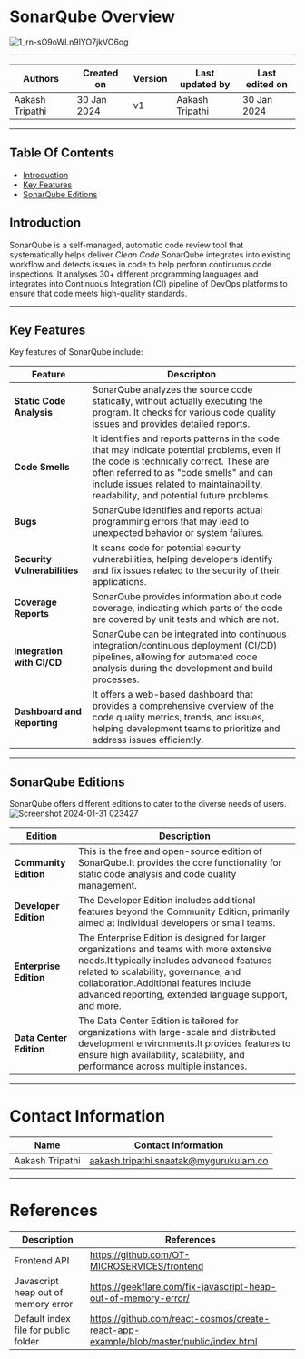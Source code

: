 # SonarQube Overview 
![1_rn-sO9oWLn9lYO7jkVO6og](https://github.com/avengers-p7/Documentation/assets/156056344/4034ee6e-ae7d-4664-8265-c5e5ca267b7a)

***
|   Authors        |  Created on   |  Version   | Last updated by | Last edited on |
| -----------------| --------------| -----------|---------------- | -------------- |
| Aakash Tripathi | 30 Jan 2024   |     v1     | Aakash Tripathi | 30 Jan 2024    |
***
## Table Of Contents 
+ [Introduction](https://github.com/avengers-p7/Documentation/blob/main/Application_CI/Design/07-%20Sonarqube/README.md#introduction)
+ [Key Features](https://github.com/avengers-p7/Documentation/blob/main/Application_CI/Design/07-%20Sonarqube/README.md#key-features)
+ [SonarQube Editions](https://github.com/avengers-p7/Documentation/blob/main/Application_CI/Design/07-%20Sonarqube/README.md#sonarqube-editions)


## Introduction
SonarQube is a self-managed, automatic code review tool that systematically helps deliver *Clean Code*.SonarQube integrates into existing workflow and detects issues in  code to help  perform continuous code inspections. It analyses 30+ different programming languages and integrates into  Continuous Integration (CI) pipeline of DevOps platforms to ensure that code meets high-quality standards.
***
## Key Features 
Key features of SonarQube include:

| **Feature** | **Descripton** |
| ----------- | -------------- |
| **Static Code Analysis** | SonarQube analyzes the source code statically, without actually executing the program. It checks for various code quality issues and provides detailed reports. |
| **Code Smells** | It identifies and reports patterns in the code that may indicate potential problems, even if the code is technically correct. These are often referred to as "code smells" and can include issues related to maintainability, readability, and potential future problems. |
| **Bugs** | SonarQube identifies and reports actual programming errors that may lead to unexpected behavior or system failures. |
| **Security Vulnerabilities**| It scans code for potential security vulnerabilities, helping developers identify and fix issues related to the security of their applications. |
| **Coverage Reports** | SonarQube provides information about code coverage, indicating which parts of the code are covered by unit tests and which are not. |
| **Integration with CI/CD** | SonarQube can be integrated into continuous integration/continuous deployment (CI/CD) pipelines, allowing for automated code analysis during the development and build processes. |
| **Dashboard and Reporting** | It offers a web-based dashboard that provides a comprehensive overview of the code quality metrics, trends, and issues, helping development teams to prioritize and address issues efficiently.
***
## SonarQube Editions 
SonarQube offers different editions to cater to the diverse needs of users.
![Screenshot 2024-01-31 023427](https://github.com/avengers-p7/Documentation/assets/156056344/58a562fb-92d7-4de9-bb9a-89b0fc74753f)

| **Edition** | **Description** |
| ----------- | --------------- |
| **Community Edition** | This is the free and open-source edition of SonarQube.It provides the core functionality for static code analysis and code quality management. |
| **Developer Edition** | The Developer Edition includes additional features beyond the Community Edition, primarily aimed at individual developers or small teams. |
| **Enterprise Edition** |The Enterprise Edition is designed for larger organizations and teams with more extensive needs.It typically includes advanced features related to scalability, governance, and collaboration.Additional features  include advanced reporting, extended language support, and more. |
| **Data Center Edition** |The Data Center Edition is tailored for organizations with large-scale and distributed development environments.It provides features to ensure high availability, scalability, and performance across multiple instances. |
***

# Contact Information

| Name                 | Contact Information                                                                                     
|---------------------------------|------------------------------------------------------------|
| Aakash Tripathi                 |  aakash.tripathi.snaatak@mygurukulam.co
***
# References

|     Description                  | References  
| ---------------------------------| ------------------------------------------------------------------- |
| Frontend API | https://github.com/OT-MICROSERVICES/frontend |
| Javascript heap out of memory error |https://geekflare.com/fix-javascript-heap-out-of-memory-error/ | 
| Default index file for public folder | https://github.com/react-cosmos/create-react-app-example/blob/master/public/index.html |
